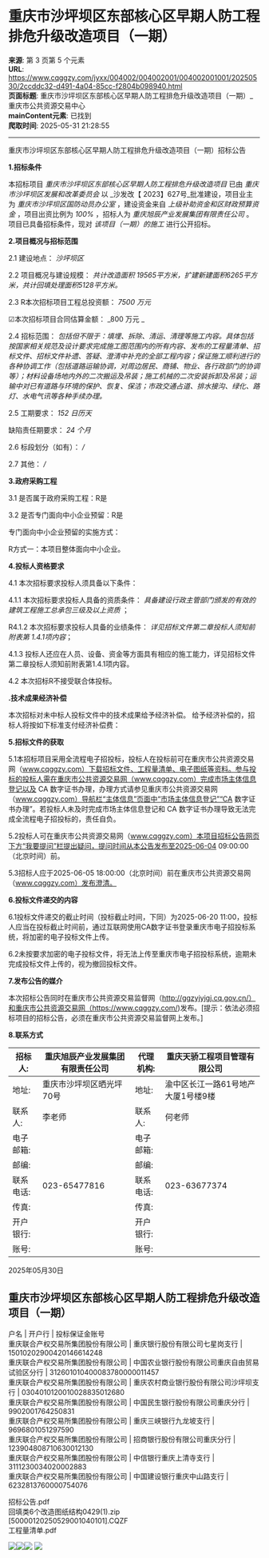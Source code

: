 # 重庆市沙坪坝区东部核心区早期人防工程排危升级改造项目（一期）

**来源**: 第 3 页第 5 个元素  
**URL**: https://www.cqggzy.com/jyxx/004002/004002001/004002001001/20250530/2ccddc32-d491-4a04-85cc-f2804b098940.html  
**页面标题**: 重庆市沙坪坝区东部核心区早期人防工程排危升级改造项目（一期）_重庆市公共资源交易中心  
**mainContent元素**: 已找到  
**爬取时间**: 2025-05-31 21:28:55

---

重庆市沙坪坝区东部核心区早期人防工程排危升级改造项目（一期）招标公告

**1.招标条件**

本招标项目 _重庆市沙坪坝区东部核心区早期人防工程排危升级改造项目_ 已由 _重庆市沙坪坝区发展和改革委员会_ 以 _沙发改【 2023】627号_批准建设，项目业主为 _重庆市沙坪坝区国防动员办公室_ ，建设资金来自 _上级补助资金和区财政预算资金_ ，项目出资比例为 _100%_ ，招标人为 _重庆旭辰产业发展集团有限责任公司_ 。项目已具备招标条件，现对 _该项目（一期）的施工_ 进行公开招标。

**2.项目概况与招标范围**

2.1 建设地点： _沙坪坝区_

2.2 项目概况与建设规模： _共计改造面积 19565平方米，扩建新建面积6265平方米，共计回填处理面积5128平方米。_

2.3 R本次招标项目工程总投资额： _7500 万元_

☑本次招标项目合同估算金额： _800 万元 _

2.4 招标范围： _包括但不限于：填埋、拆除、清运、清理等施工内容。具体包括按国家相关规范及设计要求完成施工图范围内的所有内容、发布的工程量清单、招标文件、招标文件补遗、答疑、澄清中补充的全部工程内容；保证施工顺利进行的各种协调工作（包括道路运输协调，对周边居民、商铺、物业、各行政部门的协调等）；材料设备场地内外的二次搬运及吊装；施工机械的二次安装拆卸及吊装；运输中对已有道路与环境的保护、恢复、保洁；市政交通占道、排水接沟、绿化、路灯、水电气讯等各种手续办理。_

2.5 工期要求： _152 日历天_

缺陷责任期要求： _24 个月_

2.6 标段划分（如有）： _/_

2.7 其他： _/_

**3.政府采购工程**

3.1 是否属于政府采购工程：R是

3.2 是否专门面向中小企业预留：R是

专门面向中小企业预留的实施方式：

R方式一：本项目整体面向中小企业。

**4.投标人资格要求**

4.1 本次招标要求投标人须具备以下条件：

4.1.1 本次招标要求投标人具备的资质条件： _具备建设行政主管部门颁发的有效的建筑工程施工总承包三级及以上资质_ ；

R4.1.2 本次招标要求投标人具备的业绩条件： _详见招标文件第二章投标人须知前附表第 1.4.1项内容_；

4.1.3 投标人还应在人员、设备、资金等方面具有相应的施工能力，详见招标文件第二章投标人须知前附表第1.4.1项内容。

4.2 本次招标R不接受联合体投标。

**.技术成果经济补偿**

本次招标对未中标人投标文件中的技术成果给予经济补偿。 给予经济补偿的，招标人将按如下标准支付经济补偿费： 

**5.招标文件的获取**

5.1本招标项目采用全流程电子招投标，投标人在投标前可在重庆市公共资源交易网（www.cqggzy.com）下载招标文件、工程量清单、电子图纸等资料。参与投标的投标人需在重庆市公共资源交易网（www.cqggzy.com）完成市场主体信息登记以及 CA 数字证书办理，办理方式请参见重庆市公共资源交易网（www.cqggzy.com）导航栏“主体信息”页面中“市场主体信息登记”“CA 数字证书办理”。若投标人未及时完成市场主体信息登记和 CA 数字证书办理导致无法完成全流程电子招投标的，责任自负。

5.2投标人可在重庆市公共资源交易网（www.cqggzy.com）本项目招标公告网页下方“我要提问”栏提出疑问，提问时间从本公告发布至2025-06-04 09:00:00（北京时间）前。

5.3招标人应于2025-06-05 18:00:00（北京时间）前在重庆市公共资源交易网（www.cqggzy.com）发布澄清。

**6.投标文件递交的内容**

6.1投标文件递交的截止时间（投标截止时间，下同）为2025-06-20 11:00，投标人应当在投标截止时间前，通过互联网使用CA数字证书登录重庆市电子招投标系统，将加密的电子投标文件上传。

6.2未按要求加密的电子投标文件，将无法上传至重庆市电子招投标系统，逾期未完成投标文件上传的，视为撤回投标文件。

**7.发布公告的媒介**

本次招标公告同时在重庆市公共资源交易监督网（http://ggzyjyjgj.cq.gov.cn/）和重庆市公共资源交易网（https://www.cqggzy.com/)发布。[提示：依法必须招标项目的招标公告，必须在重庆市公共资源交易监督网上发布。] 

**8.联系方式**

招标人: | 重庆旭辰产业发展集团有限责任公司 | 代理机构: |  重庆天骄工程项目管理有限公司   
---|---|---|---  
地址: |  重庆市沙坪坝区晒光坪70号 | 地址: |  渝中区长江一路61号地产大厦1号楼9楼  
联系人: |  李老师  | 联系人: |  何老师   
电子邮箱: |  | 电子邮箱: |   
邮编: |  | 邮编: |   
联系电话: |  023-65477816  | 联系电话: |  023-63677374   
传真: |  | 传真: |   
开户银行: |  | 开户银行: |   
账号: |  | 账号: |   
  
2025年05月30日 

  
重庆市沙坪坝区东部核心区早期人防工程排危升级改造项目（一期）  
---  
户名 | 开户行 | 投标保证金账号  
重庆联合产权交易所集团股份有限公司 | 重庆银行股份有限公司七星岗支行 | 15010202900420146614248  
重庆联合产权交易所集团股份有限公司 | 中国农业银行股份有限公司重庆自由贸易试验区分行 | 312601010400083780000011457  
重庆联合产权交易所集团股份有限公司 | 重庆农村商业银行股份有限公司沙坪坝支行 | 0304010120010028835012680  
重庆联合产权交易所集团股份有限公司 | 中国民生银行股份有限公司重庆分行 | 9902001764250831  
重庆联合产权交易所集团股份有限公司 | 重庆三峡银行九龙坡支行 | 9696801051297590  
重庆联合产权交易所集团股份有限公司 | 招商银行股份有限公司重庆分行 | 123904808710630012130  
重庆联合产权交易所集团股份有限公司 | 中信银行重庆上清寺支行 | 3111230034020002883  
重庆联合产权交易所集团股份有限公司 | 中国建设银行重庆中山路支行 | 6232813760000754076  
  
  
  
招标公告.pdf    
回填类6个改造图纸结构0429(1).zip    
[50000120250529001040101].CQZF    
工程量清单.pdf    
  
  
  
  
[![](https://ztb.cqggzy.com/CQTPFrame/css/img/tiwen.png)](http://ztb.cqggzy.com/CQTPFrame/jsgcztbmis2/pages/onlinetiwen/OnLineTiWen_Detail?GongGaoGuid=2ccddc32-d491-4a04-85cc-f2804b098940)[![](https://ztb.cqggzy.com/CQTPFrame/css/img/baohan.png)](https://jrfw.cqggzy.com)[![](https://ztb.cqggzy.com/CQTPFrame/css/img/zbgg.png)](https://www.cqggzy.com/bszn/007009/007009005/20191009/8fc81c47-6ef5-4a6f-966c-1360506afdde.html) [![](https://ztb.cqggzy.com/CQTPFrame/css/img/dayi.png)](https://www.cqggzy.com/bszn/007009/007009005/20191009/8fc81c47-6ef5-4a6f-966c-1360506afdde.html)

